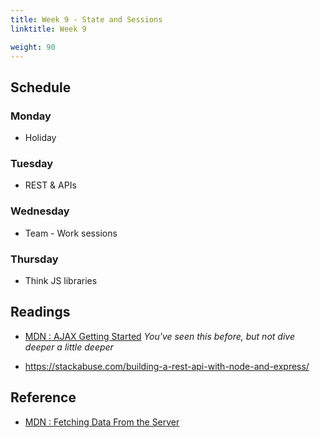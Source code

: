 ```yaml
---
title: Week 9 - State and Sessions
linktitle: Week 9

weight: 90
---
```


## Schedule

### Monday

* Holiday

### Tuesday

* REST & APIs

### Wednesday

* Team - Work sessions

### Thursday

* Think JS libraries

## Readings

* [MDN : AJAX Getting Started](https://developer.mozilla.org/en-US/docs/Web/Guide/AJAX/Getting_Started)
*You've seen this before, but not dive deeper a little deeper*

* https://stackabuse.com/building-a-rest-api-with-node-and-express/

## Reference

* [MDN : Fetching Data From the Server](https://developer.mozilla.org/en-US/docs/Learn/JavaScript/Client-side_web_APIs/Fetching_data)  
